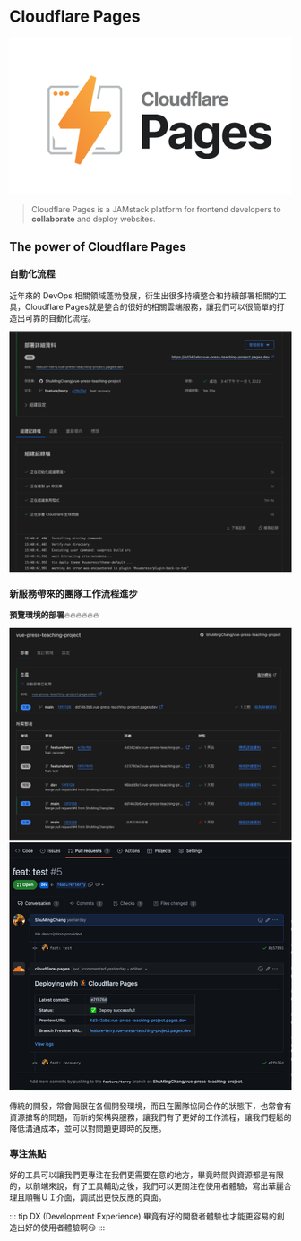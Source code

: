 # Cloudflare Pages

![Cloudflare Pages Logo](./Cloudflare-Pages-Logo.png)

> Cloudflare Pages is a JAMstack platform for frontend developers to **collaborate** and deploy websites.

## The power of Cloudflare Pages 

### 自動化流程

近年來的 DevOps 相關領域蓬勃發展，衍生出很多持續整合和持續部署相關的工具，Cloudflare Pages就是整合的很好的相關雲端服務，讓我們可以很簡單的打造出可靠的自動化流程。

![automatic-processing](./automatic-processing.png)

### 新服務帶來的團隊工作流程進步

**預覽環境的部署**🔥🔥🔥🔥🔥🔥

![collaborate-dashbord](./collaborate-dashbord.png)
![collaborate-github](./collaborate-github.png)

傳統的開發，常會侷限在各個開發環境，而且在團隊協同合作的狀態下，也常會有資源搶奪的問題，而新的架構與服務，讓我們有了更好的工作流程，讓我們輕鬆的降低溝通成本，並可以對問題更即時的反應。

### 專注焦點

好的工具可以讓我們更專注在我們更需要在意的地方，畢竟時間與資源都是有限的，以前端來說，有了工具輔助之後，我們可以更關注在使用者體驗，寫出華麗合理且順暢ＵＩ介面，調試出更快反應的頁面。

::: tip DX (Development Experience)
畢竟有好的開發者體驗也才能更容易的創造出好的使用者體驗啊😏
:::
